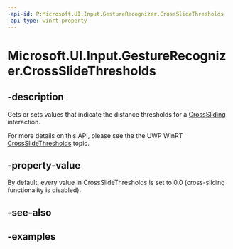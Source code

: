 ```yaml
---
-api-id: P:Microsoft.UI.Input.GestureRecognizer.CrossSlideThresholds
-api-type: winrt property
---
```


# Microsoft.UI.Input.GestureRecognizer.CrossSlideThresholds

<!--
public Microsoft.UI.Input.CrossSlideThresholds CrossSlideThresholds { get; set; }
-->

## -description

Gets or sets values that indicate the distance thresholds for a [CrossSliding](gesturerecognizer_crosssliding.md) interaction.

For more details on this API, please see the the UWP WinRT [CrossSlideThresholds](/uwp/api/windows.ui.input.gesturerecognizer.crossslidethresholds) topic.

## -property-value

By default, every value in CrossSlideThresholds is set to 0.0 (cross-sliding functionality is disabled).

## -see-also

## -examples
